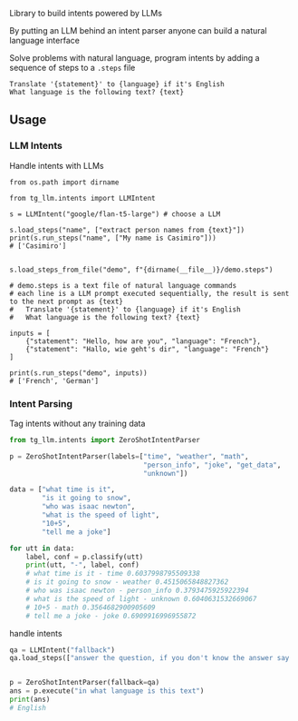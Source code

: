 Library to build intents powered by LLMs

By putting an LLM behind an intent parser anyone can build a natural language interface

Solve problems with natural language, program intents by adding a sequence of steps to a `.steps` file

```text
Translate '{statement}' to {language} if it's English
What language is the following text? {text}
```

## Usage

### LLM Intents

Handle intents with LLMs

```
from os.path import dirname

from tg_llm.intents import LLMIntent

s = LLMIntent("google/flan-t5-large") # choose a LLM

s.load_steps("name", ["extract person names from {text}"])
print(s.run_steps("name", ["My name is Casimiro"]))
# ['Casimiro']


s.load_steps_from_file("demo", f"{dirname(__file__)}/demo.steps")

# demo.steps is a text file of natural language commands
# each line is a LLM prompt executed sequentially, the result is sent to the next prompt as {text}
#   Translate '{statement}' to {language} if it's English
#   What language is the following text? {text}

inputs = [
    {"statement": "Hello, how are you", "language": "French"},
    {"statement": "Hallo, wie geht's dir", "language": "French"}
]

print(s.run_steps("demo", inputs))
# ['French', 'German']
```

### Intent Parsing

Tag intents without any training data

```python
from tg_llm.intents import ZeroShotIntentParser

p = ZeroShotIntentParser(labels=["time", "weather", "math",
                                 "person_info", "joke", "get_data",
                                 "unknown"])

data = ["what time is it",
        "is it going to snow",
        "who was isaac newton",
        "what is the speed of light",
        "10+5",
        "tell me a joke"]

for utt in data:
    label, conf = p.classify(utt)
    print(utt, "-", label, conf)
    # what time is it - time 0.6037998795509338
    # is it going to snow - weather 0.4515065848827362
    # who was isaac newton - person_info 0.3793475925922394
    # what is the speed of light - unknown 0.6040631532669067
    # 10+5 - math 0.3564682900905609
    # tell me a joke - joke 0.6909916996955872

```


handle intents

```python
qa = LLMIntent("fallback")
qa.load_steps(["answer the question, if you don't know the answer say 'I don't know', question: {text}"])


p = ZeroShotIntentParser(fallback=qa)
ans = p.execute("in what language is this text")
print(ans)
# English
```